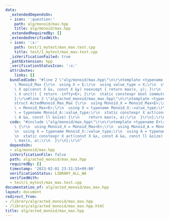 ```yaml
---
data:
  _extendedDependsOn:
  - icon: ':question:'
    path: alg/monoid/max.hpp
    title: alg/monoid/max.hpp
  _extendedRequiredBy: []
  _extendedVerifiedWith:
  - icon: ':x:'
    path: test/1_mytest/max_max.test.cpp
    title: test/1_mytest/max_max.test.cpp
  _isVerificationFailed: true
  _pathExtension: hpp
  _verificationStatusIcon: ':x:'
  attributes:
    links: []
  bundledCode: "#line 2 \"alg/monoid/max.hpp\"\n\r\ntemplate <typename E>\r\nstruct\
    \ Monoid_Max {\r\n  using X = E;\r\n  using value_type = X;\r\n  static constexpr\
    \ X op(const X &x, const X &y) noexcept { return max(x, y); }\r\n  static constexpr\
    \ X unit() { return -infty<E>; }\r\n  static constexpr bool commute = true;\r\n\
    };\r\n#line 2 \"alg/acted_monoid/max_max.hpp\"\n\r\ntemplate <typename E>\r\n\
    struct ActedMonoid_Max_Max {\r\n  using Monoid_X = Monoid_Max<E>;\r\n  using Monoid_A\
    \ = Monoid_Max<E>;\r\n  using X = typename Monoid_X::value_type;\r\n  using A\
    \ = typename Monoid_A::value_type;\r\n  static constexpr X act(const X &x, const\
    \ A &a, const ll &size) {\r\n    return max(x, a);\r\n  }\r\n};\r\n"
  code: "#include \"alg/monoid/max.hpp\"\r\n\r\ntemplate <typename E>\r\nstruct ActedMonoid_Max_Max\
    \ {\r\n  using Monoid_X = Monoid_Max<E>;\r\n  using Monoid_A = Monoid_Max<E>;\r\
    \n  using X = typename Monoid_X::value_type;\r\n  using A = typename Monoid_A::value_type;\r\
    \n  static constexpr X act(const X &x, const A &a, const ll &size) {\r\n    return\
    \ max(x, a);\r\n  }\r\n};\r\n"
  dependsOn:
  - alg/monoid/max.hpp
  isVerificationFile: false
  path: alg/acted_monoid/max_max.hpp
  requiredBy: []
  timestamp: '2023-02-01 23:31:55+09:00'
  verificationStatus: LIBRARY_ALL_WA
  verifiedWith:
  - test/1_mytest/max_max.test.cpp
documentation_of: alg/acted_monoid/max_max.hpp
layout: document
redirect_from:
- /library/alg/acted_monoid/max_max.hpp
- /library/alg/acted_monoid/max_max.hpp.html
title: alg/acted_monoid/max_max.hpp
---
```

